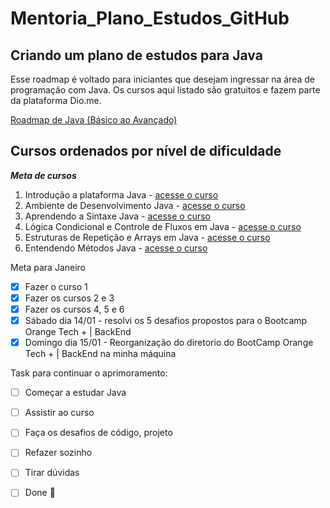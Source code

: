 # Mentoria_Plano_Estudos_GitHub

## Criando um plano de estudos para Java
  
  Esse roadmap é voltado para iniciantes que desejam ingressar na área de programação com Java. Os cursos aqui listado são gratuitos e fazem parte da plataforma Dio.me.

[Roadmap de Java (Básico ao Avançado)](https://github.com/julianazanelatto/roadmap_java_repo/blob/main/README.md)


<!--
Comentários internos
"Quem nunca errou, nunca tentou algo novo!"
-->


## Cursos ordenados por nível de dificuldade

__*Meta de cursos*__ 

1. Introdução a plataforma Java - [acesse o curso](https://web.dio.me/course/introducao-ao-ecossistema-e-documentacao-java/learning/54e1ad91-8842-4065-bc89-37329f54f0cd)
2. Ambiente de Desenvolvimento Java - [acesse o curso](https://web.dio.me/course/ambiente-de-desenvolvimento-java/learning/c88e693f-67ca-4885-a1d1-0069da2aef10?back=/track/orange-tech-backend&tab=undefined&moduleId=undefined)
3. Aprendendo a Sintaxe Java - [acesse o curso](https://web.dio.me/course/aprendendo-a-sintaxe-java/learning/f7af647f-d6ef-4663-8a3c-1f63129ee55f?back=/track/orange-tech-backend&tab=undefined&moduleId=undefined)
4. Lógica Condicional e Controle de Fluxos em Java - [acesse o curso](https://web.dio.me/course/logica-condicional-e-controle-de-fluxos-em-java/learning/b5616a08-8f2f-4da0-bf9c-0fe384be2b42?back=/track/orange-tech-backend&tab=undefined&moduleId=undefined)
5. Estruturas de Repetição e Arrays em Java - [acesse o curso](https://web.dio.me/course/estruturas-de-repeticao-e-arrays-em-java/learning/febaaad5-ea57-4389-a960-2907fa40041c?back=/track/orange-tech-backend&tab=undefined&moduleId=undefined)
6. Entendendo Métodos Java - [acesse o curso](https://web.dio.me/course/entendendo-metodos-java/learning/1d32857c-8137-4b87-8a1c-474300f71648?back=/track/orange-tech-backend&tab=undefined&moduleId=undefined)



Meta para Janeiro

- [X] Fazer o curso 1
- [X] Fazer os cursos 2 e 3
- [X] Fazer os cursos 4, 5 e 6
- [X] Sábado dia 14/01 - resolvi os 5 desafios propostos para o Bootcamp Orange Tech + | BackEnd
- [X] Domingo dia 15/01 - Reorganização do diretorio do BootCamp Orange Tech + | BackEnd na minha máquina

<!--
Observações:

Motivo: Cada um dos exercicios realizados estavam em projetos e pastas diferentes, não possuindo uma padronização e dificultando a localização dos arquivos.

Modelo:

DIRETORIO PRINCIPAL> DIRETORIO DO PROJETO > DIRETORIO SRC> PACKAGES(PACOTES) > ARQUIVOS COM EXTENSÃO


-->

Task para continuar o aprimoramento:

- [ ] Começar a estudar Java
- [ ] Assistir ao curso
- [ ] Faça os desafios de código, projeto
- [ ] Refazer sozinho
- [ ] Tirar dúvidas
- [ ] Done :tada:


